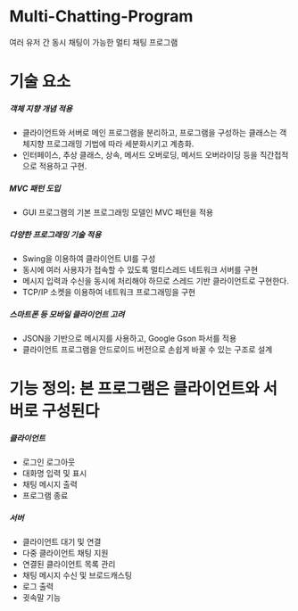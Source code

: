 # Multi-Chatting-Program
여러 유저 간 동시 채팅이 가능한 멀티 채팅 프로그램

# 기술 요소
##### 객체 지향 개념 적용
- 클라이언트와 서버로 메인 프로그램을 분리하고, 프로그램을 구성하는 클래스는 객체지향 프로그래밍 기법에 따라 세분화시키고 계층화.
- 인터페이스, 추상 클래스, 상속, 메서드 오버로딩, 메서드 오버라이딩 등을 직간접적으로 적용하고 구현.

##### MVC 패턴 도입
- GUI 프로그램의 기본 프로그래밍 모델인 MVC 패턴을 적용

##### 다양한 프로그래밍 기술 적용
- Swing을 이용하여 클라이언트 UI를 구성
- 동시에 여러 사용자가 접속할 수 있도록 멀티스레드 네트워크 서버를 구현
- 메시지 입력과 수신을 동시에 처리해야 하므로 스레드 기반 클라이언트로 구현한다.
- TCP/IP 소켓을 이용하여 네트워크 프로그래밍을 구현

##### 스마트폰 등 모바일 클라이언트 고려
- JSON을 기반으로 메시지를 사용하고, Google Gson 파서를 적용
- 클라이언트 프로그램을 안드로이드 버전으로 손쉽게 바꿀 수 있는 구조로 설계


# 기능 정의: 본 프로그램은 클라이언트와 서버로 구성된다

##### 클라이언트
- 로그인 로그아웃
- 대화명 입력 및 표시
- 채팅 메시지 출력
- 프로그램 종료

##### 서버
- 클라이언트 대기 및 연결
- 다중 클라이언트 채팅 지원
- 연결된 클라이언트 목록 관리
- 채팅 메시지 수신 및 브로드캐스팅
- 로그 출력
- 귓속말 기능
